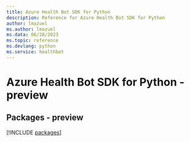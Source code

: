 ```yaml
---
title: Azure Health Bot SDK for Python
description: Reference for Azure Health Bot SDK for Python
author: lmazuel
ms.author: lmazuel
ms.data: 06/28/2023
ms.topic: reference
ms.devlang: python
ms.service: healthbot
---
```

# Azure Health Bot SDK for Python - preview
## Packages - preview
[!INCLUDE [packages](health-bot-index.md)]
